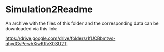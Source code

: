 # Simulation2Readme

An archive with the files of this folder and the corresponding data can be downloaded via this link: 

https://drive.google.com/drive/folders/1fUCBbmtvs-qhydGsPewhXiwKRvX0SU2T. 
